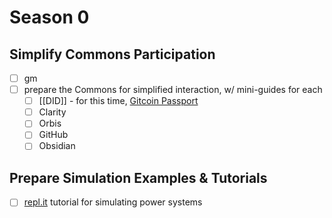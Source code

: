 # Season 0
## Simplify Commons Participation
- [ ] gm
- [ ] prepare the Commons for simplified interaction, w/ mini-guides for each
    - [ ] [[DID]] - for this time, [Gitcoin Passport](../Technology/Gitcoin%20Passport.md)
    - [ ] Clarity
    - [ ] Orbis
    - [ ] GitHub
    - [ ] Obsidian
## Prepare Simulation Examples & Tutorials
- [ ] [repl.it](https://replit.com/@bmorphism/e-gen) tutorial for simulating power systems